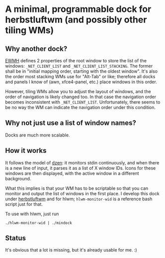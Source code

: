 # A minimal, programmable dock for herbstluftwm (and possibly other tiling WMs)

## Why another dock?

[EWMH](http://standards.freedesktop.org/wm-spec/wm-spec-1.3.html) defines 2
properties of the root window to store the list of the windows:
`_NET_CLIENT_LIST` and `_NET_CLIENT_LIST_STACKING`. The former shall be in
"initial mapping order, starting with the oldest window". It's also the order
most stacking WMs use for "Alt-Tab" or like; therefore all docks and panels I
know of (awn, xfce4-panel, etc.) place windows in this order.

However, tiling WMs allow you to adjust the layout of windows, and the order
of navigation is likely changed too. In that case the navigation order becomes
inconsistent with `_NET_CLIENT_LIST`. Unfortunately, there seems to be no way
the WM can indicate the navigation order under this condition.

## Why not just use a list of window names?

Docks are much more scalable.

## How it works

It follows the model of [dzen](http://robm.github.io/dzen/): it monitors stdin
continuously, and when there is a new line of input, it parses it as a list of
X window IDs. Icons for these windows are then displayed, with the active
window in a different background.

What this implies is that your WM has to be scriptable so that you can
monitor and output the list of windows in the first place. I develop this dock
under [herbstluftwm](http://wwwcip.cs.fau.de/~re06huxa/herbstluftwm/) and for
hlwm; `hlwm-monitor-wid` is a reference bash script just for that.

To use with hlwm, just run

    ./hlwm-monitor-wid | ./mindock

## Status

It's obvious that a lot is missing, but it's already usable for me. :)
